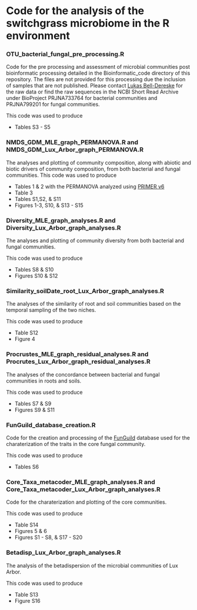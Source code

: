 # Code for the analysis of the switchgrass microbiome in the R environment

### OTU_bacterial_fungal_pre_processing.R
Code for the pre processing and assessment of microbial communities post bioinformatic processing detailed in the Bioinformatic_code directory of this repository. The files are not provided for this processing due the inclusion of samples that are not published. Please contact [Lukas Bell-Dereske](www.ecobelldereske.com) for the raw data or find the raw sequences in the NCBI Short Read Archive under BioProject PRJNA733764 for bacterial communities and PRJNA799201 for fungal communities.

This code was used to produce 
+ Tables S3 - S5

### NMDS_GDM_MLE_graph_PERMANOVA.R and NMDS_GDM_Lux_Arbor_graph_PERMANOVA.R  
The analyses and plotting of community composition, along with abiotic and biotic drivers of community composition, from both bacterial and fungal communities. 
This code was used to produce 
+ Tables 1 & 2 with the PERMANOVA analyzed using [PRIMER v6](https://www.researchgate.net/publication/235425881_Primer_v6_User_ManualTutorial)
+ Table 3 
+ Tables S1,S2, & S11
+ Figures 1-3, S10, & S13 - S15


### Diversity_MLE_graph_analyses.R and Diversity_Lux_Arbor_graph_analyses.R 
The analyses and plotting of community diversity from both bacterial and fungal communities. 

This code was used to produce 
+ Tables S8 & S10
+ Figures S10 & S12

### Similarity_soilDate_root_Lux_Arbor_graph_analyses.R 
The analyses of the similarity of root and soil communities based on the temporal sampling of the two niches.

This code was used to produce 
+ Table S12
+ Figure 4 
### Procrustes_MLE_graph_residual_analyses.R and Procrutes_Lux_Arbor_graph_residual_analyses.R
The analyses of the concordance between bacterial and fungal communities in roots and soils.

This code was used to produce 
+ Tables S7 & S9
+ Figures S9 & S11


### FunGuild_database_creation.R                        
Code for the creation and processing of the [FunGuild](https://github.com/UMNFuN/FUNGuild) database used for the charaterization of the traits in the core fungal community.

This code was used to produce 
+ Tables S6
                            
### Core_Taxa_metacoder_MLE_graph_analyses.R and Core_Taxa_metacoder_Lux_Arbor_graph_analyses.R 
Code for the charaterization and plotting of the core communities.

This code was used to produce 
+ Table S14
+ Figures 5 & 6
+ Figures S1 - S8, & S17 - S20

### Betadisp_Lux_Arbor_graph_analyses.R 
The analysis of the betadispersion of the microbial communities of Lux Arbor.

This code was used to produce 
+ Table S13
+ Figure S16